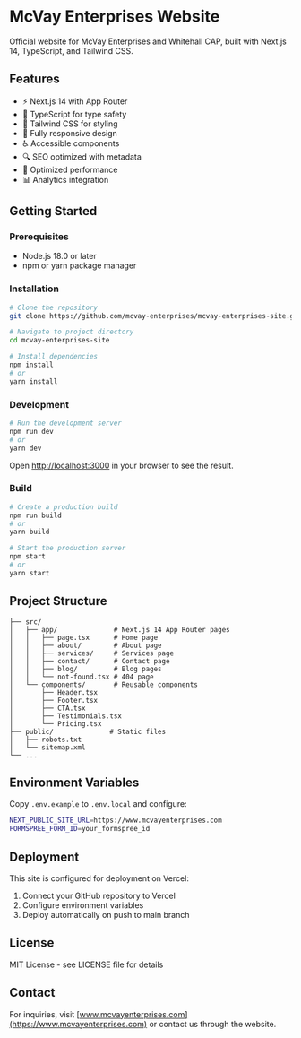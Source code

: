 # McVay Enterprises Website

Official website for McVay Enterprises and Whitehall CAP, built with Next.js 14, TypeScript, and Tailwind CSS.

## Features

- ⚡ Next.js 14 with App Router
- 📘 TypeScript for type safety
- 🎨 Tailwind CSS for styling
- 📱 Fully responsive design
- ♿ Accessible components
- 🔍 SEO optimized with metadata
- 🚀 Optimized performance
- 📊 Analytics integration

## Getting Started

### Prerequisites

- Node.js 18.0 or later
- npm or yarn package manager

### Installation

```bash
# Clone the repository
git clone https://github.com/mcvay-enterprises/mcvay-enterprises-site.git

# Navigate to project directory
cd mcvay-enterprises-site

# Install dependencies
npm install
# or
yarn install
```

### Development

```bash
# Run the development server
npm run dev
# or
yarn dev
```

Open [http://localhost:3000](http://localhost:3000) in your browser to see the result.

### Build

```bash
# Create a production build
npm run build
# or
yarn build

# Start the production server
npm start
# or
yarn start
```

## Project Structure

```
├── src/
│   ├── app/              # Next.js 14 App Router pages
│   │   ├── page.tsx      # Home page
│   │   ├── about/        # About page
│   │   ├── services/     # Services page
│   │   ├── contact/      # Contact page
│   │   ├── blog/         # Blog pages
│   │   └── not-found.tsx # 404 page
│   └── components/       # Reusable components
│       ├── Header.tsx
│       ├── Footer.tsx
│       ├── CTA.tsx
│       ├── Testimonials.tsx
│       └── Pricing.tsx
├── public/              # Static files
│   ├── robots.txt
│   └── sitemap.xml
└── ...
```

## Environment Variables

Copy `.env.example` to `.env.local` and configure:

```bash
NEXT_PUBLIC_SITE_URL=https://www.mcvayenterprises.com
FORMSPREE_FORM_ID=your_formspree_id
```

## Deployment

This site is configured for deployment on Vercel:

1. Connect your GitHub repository to Vercel
2. Configure environment variables
3. Deploy automatically on push to main branch

## License

MIT License - see LICENSE file for details

## Contact

For inquiries, visit [www.mcvayenterprises.com](https://www.mcvayenterprises.com) or contact us through the website.
